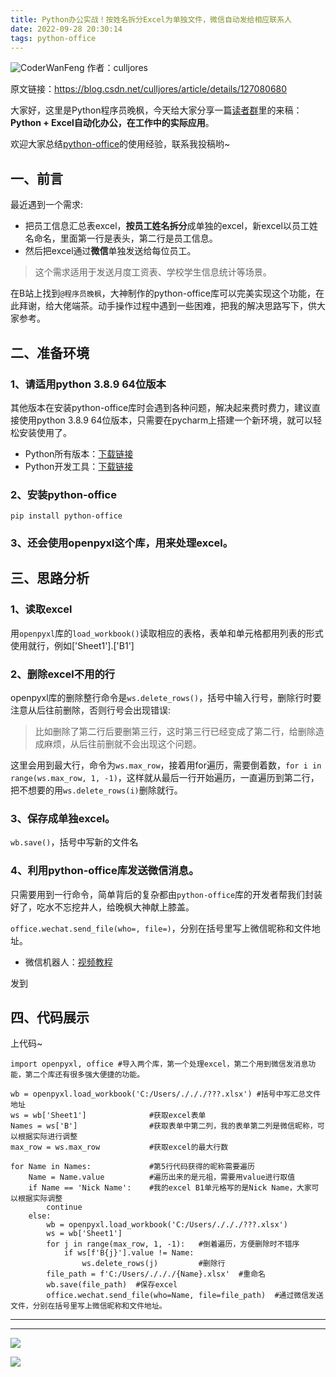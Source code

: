 ```yaml
---
title: Python办公实战！​按姓名拆分Excel为单独文件，微信自动发给相应联系人
date: 2022-09-28 20:30:14
tags: python-office
---
```




![CoderWanFeng](https://www.python-office.com/api/img-cdn/python-office/user-demo/excel-wechat/cover.jpg)
作者：culljores

原文链接：https://blog.csdn.net/culljores/article/details/127080680

大家好，这里是Python程序员晚枫，今天给大家分享一篇[读者群](https://mp.weixin.qq.com/s/NN2pX2bQPpczOeGF4ARNtw)里的来稿：**Python + Excel自动化办公，在工作中的实际应用**。

欢迎大家总结[python-office](https://mp.weixin.qq.com/s/QhaUoB7Q4CJHR29uD6JSHQ)的使用经验，联系我投稿哟~




## 一、前言
最近遇到一个需求:
- 把员工信息汇总表excel，**按员工姓名拆分**成单独的excel，新excel以员工姓名命名，里面第一行是表头，第二行是员工信息。
- 然后把excel通过**微信**单独发送给每位员工。

>这个需求适用于发送月度工资表、学校学生信息统计等场景。

在B站上找到``@程序员晚枫``，大神制作的python-office库可以完美实现这个功能，在此拜谢，给大佬端茶。动手操作过程中遇到一些困难，把我的解决思路写下，供大家参考。

## 二、准备环境
### 1、请适用python 3.8.9 64位版本
其他版本在安装python-office库时会遇到各种问题，解决起来费时费力，建议直接使用python 3.8.9 64位版本，只需要在pycharm上搭建一个新环境，就可以轻松安装使用了。

- Python所有版本：[下载链接](https://mp.weixin.qq.com/s/d7VWKV_3Bd0fyThATpvhjA)
- Python开发工具：[下载链接](https://mp.weixin.qq.com/s/ktmQafdstwep_A5vae_Ymw)

### 2、安装python-office
```
pip install python-office
```
### 3、还会使用openpyxl这个库，用来处理excel。
## 三、思路分析
### 1、读取excel
用``openpyxl``库的``load_workbook()``读取相应的表格，表单和单元格都用列表的形式使用就行，例如['Sheet1'].['B1']

### 2、删除excel不用的行
openpyxl库的删除整行命令是``ws.delete_rows()``，括号中输入行号，删除行时要注意从后往前删除，否则行号会出现错误:

>比如删除了第二行后要删第三行，这时第三行已经变成了第二行，给删除造成麻烦，从后往前删就不会出现这个问题。

这里会用到最大行，命令为``ws.max_row``，接着用for遍历，需要倒着数，``for i in range(ws.max_row, 1, -1)``，这样就从最后一行开始遍历，一直遍历到第二行，把不想要的用``ws.delete_rows(i)``删除就行。

### 3、保存成单独excel。
``wb.save()``，括号中写新的文件名

### 4、利用python-office库发送微信消息。

只需要用到一行命令，简单背后的复杂都由``python-office``库的开发者帮我们封装好了，吃水不忘挖井人，给晚枫大神献上膝盖。

``office.wechat.send_file(who=, file=)``，分别在括号里写上微信昵称和文件地址。

- 微信机器人：[视频教程](https://mp.weixin.qq.com/s/6slx8hyv_WuK7v5Nzt3XKQ)

发到

## 四、代码展示

上代码~
```
import openpyxl, office #导入两个库，第一个处理excel，第二个用到微信发消息功能，第二个库还有很多强大便捷的功能。
 
wb = openpyxl.load_workbook('C:/Users/./././???.xlsx') #括号中写汇总文件地址
ws = wb['Sheet1']              #获取excel表单
Names = ws['B']                #获取表单中第二列，我的表单第二列是微信昵称，可以根据实际进行调整
max_row = ws.max_row           #获取excel的最大行数
 
for Name in Names:             #第5行代码获得的昵称需要遍历
    Name = Name.value          #遍历出来的是元祖，需要用value进行取值
    if Name == 'Nick Name':    #我的excel B1单元格写的是Nick Name，大家可以根据实际调整
        continue
    else:
        wb = openpyxl.load_workbook('C:/Users/./././???.xlsx')
        ws = wb['Sheet1']
        for j in range(max_row, 1, -1):   #倒着遍历，方便删除时不错序
            if ws[f'B{j}'].value != Name:
                ws.delete_rows(j)         #删除行
        file_path = f'C:/Users/./././{Name}.xlsx'  #重命名
        wb.save(file_path)  #保存excel
        office.wechat.send_file(who=Name, file=file_path)  #通过微信发送文件，分别在括号里写上微信昵称和文件地址。
```
----




---

![](https://python-office-1300615378.cos.ap-chongqing.myqcloud.com/fuli.jpg)

![](https://article-1300615378.cos.ap-nanjing.myqcloud.com/foot/moyu-web.jpg)